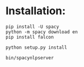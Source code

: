 # Installation:

    pip install -U spacy
    python -m spacy download en
    pip install falcon

    python setup.py install

    bin/spacynlpserver
